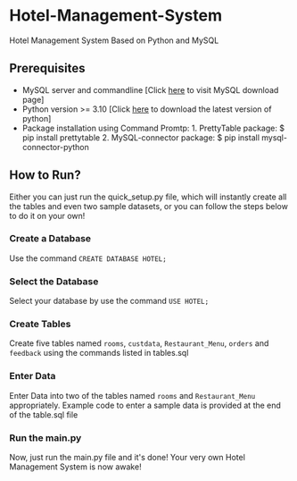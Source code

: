 # Hotel-Management-System
Hotel Management System Based on Python and MySQL
##   Prerequisites
- MySQL server and commandline [Click [here](https://dev.mysql.com/downloads/installer/) to visit MySQL download page]
- Python version >= 3.10 [Click [here](https://www.python.org/downloads/) to download the latest version of python]
- Package installation using Command Promtp:
      1. PrettyTable package: $ pip install prettytable
      2. MySQL-connector package: $ pip install mysql-connector-python
## How to Run?
Either you can just run the quick_setup.py file, which will instantly create all the tables and even two sample datasets, or you can follow the steps below to do it on your own!
### Create a Database
Use the command `CREATE DATABASE HOTEL;`
### Select the Database
Select your database by use the command `USE HOTEL;`
### Create Tables
Create five tables named `rooms`, `custdata`, `Restaurant_Menu`, `orders` and `feedback` using the commands listed in tables.sql
### Enter Data
Enter Data into two of the tables named `rooms` and `Restaurant_Menu` appropriately. Example code to enter a sample data is provided at the end of the table.sql file
### Run the main.py
Now, just run the main.py file and it's done! Your very own Hotel Management System is now awake!

